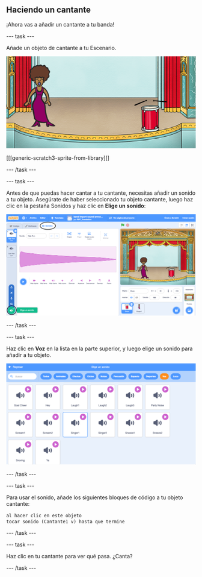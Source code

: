 ## Haciendo un cantante

¡Ahora vas a añadir un cantante a tu banda!

--- task ---

Añade un objeto de cantante a tu Escenario.

![captura de pantalla](images/band-singer-mic.png)

[[[generic-scratch3-sprite-from-library]]]

--- /task ---

--- task ---

Antes de que puedas hacer cantar a tu cantante, necesitas añadir un sonido a tu objeto. Asegúrate de haber seleccionado tu objeto cantante, luego haz clic en la pestaña Sonidos y haz clic en **Elige un sonido**:

![captura de pantalla](images/band-import-sound-annotated.png)

--- /task ---

--- task ---

Haz clic en **Voz** en la lista en la parte superior, y luego elige un sonido para añadir a tu objeto.

![captura de pantalla](images/band-choose-sound.png)

--- /task ---

--- task ---

Para usar el sonido, añade los siguientes bloques de código a tu objeto cantante:

```blocks3
al hacer clic en este objeto
tocar sonido (Cantante1 v) hasta que termine
```

--- /task ---

--- task ---

Haz clic en tu cantante para ver qué pasa. ¿Canta?

--- /task ---